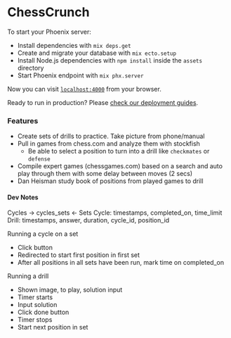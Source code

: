 # ChessCrunch

To start your Phoenix server:

  * Install dependencies with `mix deps.get`
  * Create and migrate your database with `mix ecto.setup`
  * Install Node.js dependencies with `npm install` inside the `assets` directory
  * Start Phoenix endpoint with `mix phx.server`

Now you can visit [`localhost:4000`](http://localhost:4000) from your browser.

Ready to run in production? Please [check our deployment guides](https://hexdocs.pm/phoenix/deployment.html).

### Features
* Create sets of drills to practice. Take picture from phone/manual
* Pull in games from chess.com and analyze them with stockfish
    * Be able to select a position to turn into a drill like `checkmates` or `defense`
* Compile expert games (chessgames.com) based on a search and auto play through them with some delay between moves (2 secs)
* Dan Heisman study book of positions from played games to drill

#### Dev Notes
Cycles -> cycles_sets <- Sets
Cycle: timestamps, completed_on, time_limit
Drill: timestamps, answer, duration, cycle_id, position_id

Running a cycle on a set
* Click button
* Redirected to start first position in first set
* After all positions in all sets have been run, mark time on completed_on

Running a drill
* Shown image, to play, solution input
* Timer starts
* Input solution
* Click done button
* Timer stops
* Start next position in set

